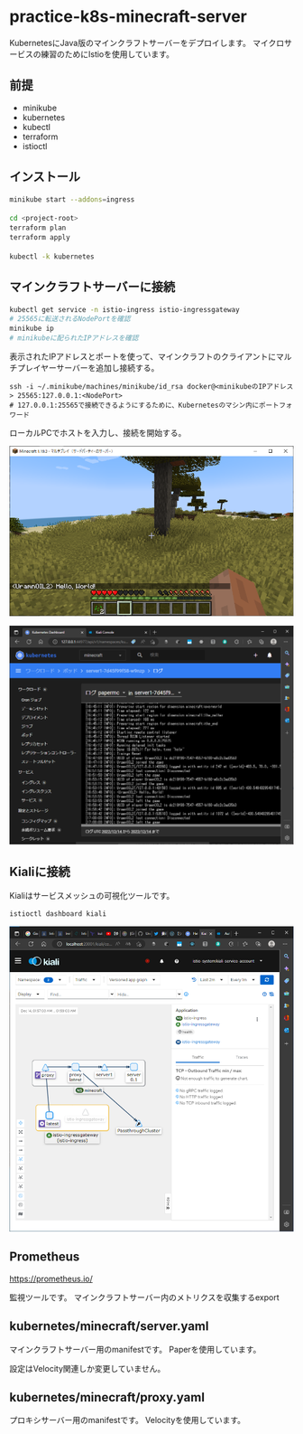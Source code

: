 # practice-k8s-minecraft-server

KubernetesにJava版のマインクラフトサーバーをデプロイします。
マイクロサービスの練習のためにIstioを使用しています。

## 前提

- minikube
- kubernetes
- kubectl
- terraform
- istioctl

## インストール

```sh
minikube start --addons=ingress

cd <project-root>
terraform plan
terraform apply

kubectl -k kubernetes
```

## マインクラフトサーバーに接続

```sh
kubectl get service -n istio-ingress istio-ingressgateway
# 25565に転送されるNodePortを確認
minikube ip
# minikubeに配られたIPアドレスを確認
```

表示されたIPアドレスとポートを使って、マインクラフトのクライアントにマルチプレイヤーサーバーを追加し接続する。

```
ssh -i ~/.minikube/machines/minikube/id_rsa docker@<minikubeのIPアドレス> 25565:127.0.0.1:<NodePort>
# 127.0.0.1:25565で接続できるようにするために、Kubernetesのマシン内にポートフォワード
```

ローカルPCでホストを入力し、接続を開始する。

![](https://raw.githubusercontent.com/UramnOIL/practice-k8s-minecraft-server/main/images/minecraft.png)

![](https://raw.githubusercontent.com/UramnOIL/practice-k8s-minecraft-server/main/images/minecraft_console.png)

## Kialiに接続

Kialiはサービスメッシュの可視化ツールです。

```sh
istioctl dashboard kiali
```

![](https://raw.githubusercontent.com/UramnOIL/practice-k8s-minecraft-server/main/images/kiali.png)

## Prometheus

https://prometheus.io/

監視ツールです。
マインクラフトサーバー内のメトリクスを収集するexport

## kubernetes/minecraft/server.yaml

マインクラフトサーバー用のmanifestです。
Paperを使用しています。

設定はVelocity関連しか変更していません。

## kubernetes/minecraft/proxy.yaml

プロキシサーバー用のmanifestです。
Velocityを使用しています。
